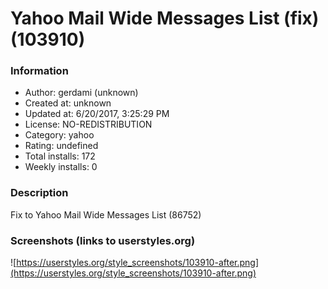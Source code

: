 # Yahoo Mail Wide Messages List  (fix) (103910)

### Information
- Author: gerdami (unknown)
- Created at: unknown
- Updated at: 6/20/2017, 3:25:29 PM
- License: NO-REDISTRIBUTION
- Category: yahoo
- Rating: undefined
- Total installs: 172
- Weekly installs: 0


### Description
Fix to Yahoo Mail Wide Messages List (86752)


### Screenshots (links to userstyles.org)
![https://userstyles.org/style_screenshots/103910-after.png](https://userstyles.org/style_screenshots/103910-after.png)


